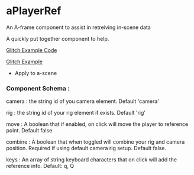 # aPlayerRef
An A-frame component to assist in retreiving in-scene data

A quickly put together component to help.

[Glitch Example Code](https://glitch.com/edit/#!/sophisticated-alabaster-stoat)

[Glitch Example](https://sophisticated-alabaster-stoat.glitch.me)

- Apply to a-scene

### Component Schema :

camera : the string id of you camera element. Default 'camera'

rig : the string id of your rig element if exists. Default 'rig'

move : A boolean that if enabled, on click will move the player to reference point. Default false

combine : A boolean that when toggled will combine your rig and camera position. Required if using default camera rig setup. Default false.

keys : An array of string keyboard characters that on click will add the reference info. Default: q, Q

